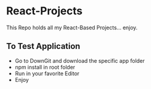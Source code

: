 # React-Projects
This Repo holds all my React-Based Projects... enjoy. 

## To Test Application 
- Go to DownGit and download the specific app folder
- npm install in root folder
- Run in your favorite Editor
- Enjoy
